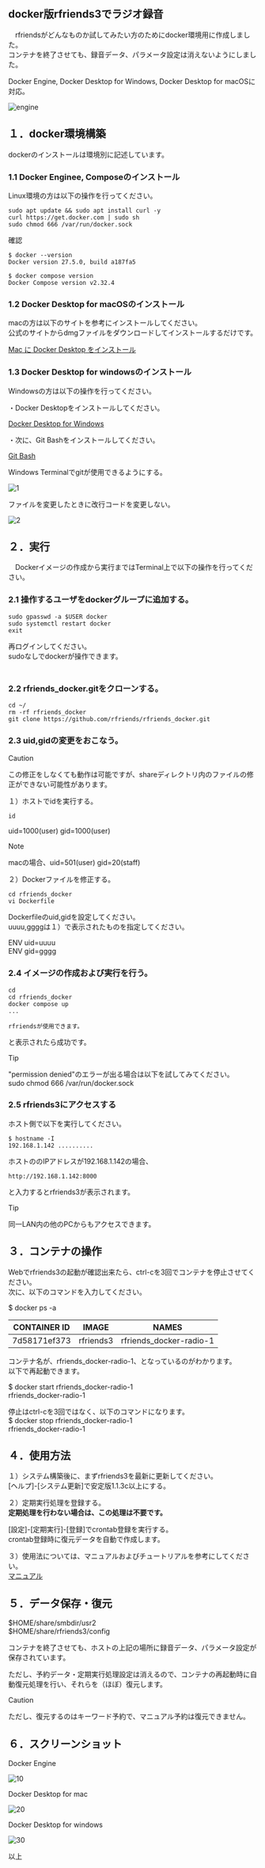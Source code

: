 ## docker版rfriends3でラジオ録音  
   
　rfriendsがどんなものか試してみたい方のためにdocker環境用に作成しました。  
 コンテナを終了させても、録音データ、パラメータ設定は消えないようにしました。  
   
 Docker Engine, Docker Desktop for Windows, Docker Desktop for macOSに対応。  
  
![engine](https://github.com/user-attachments/assets/2d6ffc34-7771-438e-9057-0cf7ccb93a28)
  
## １．docker環境構築
  
dockerのインストールは環境別に記述しています。  
  
### 1.1 Docker Enginee, Composeのインストール  

Linux環境の方は以下の操作を行ってください。  
  
```
sudo apt update && sudo apt install curl -y  
curl https://get.docker.com | sudo sh  
sudo chmod 666 /var/run/docker.sock  
```  
確認  
```  
$ docker --version  
Docker version 27.5.0, build a187fa5  
  
$ docker compose version  
Docker Compose version v2.32.4
```  
  
### 1.2 Docker Desktop for macOSのインストール  
  
macの方は以下のサイトを参考にインストールしてください。  
公式のサイトからdmgファイルをダウンロードしてインストールするだけです。  
  
[Mac に Docker Desktop をインストール](https://docs.docker.jp/docker-for-mac/install.html)    
  
### 1.3 Docker Desktop for windowsのインストール  

Windowsの方は以下の操作を行ってください。  
  
・Docker Desktopをインストールしてください。  
  
[Docker Desktop for Windows](https://docs.docker.jp/docker-for-windows/install.html)  
  
・次に、Git Bashをインストールしてください。  
  
[Git Bash](https://gitforwindows.org/)  
  
Windows Terminalでgitが使用できるようにする。 
   
![1](https://github.com/user-attachments/assets/27e1b965-ccc8-4f60-957b-3c89b621a3cf)
  
ファイルを変更したときに改行コードを変更しない。  
  
![2](https://github.com/user-attachments/assets/570cc64c-a6e3-4e2f-88f5-8f194a7eefc0)  
   
## ２．実行  
  
　Dockerイメージの作成から実行まではTerminal上で以下の操作を行ってください。  
 
### 2.1 操作するユーザをdockerグループに追加する。  
  
```
sudo gpasswd -a $USER docker  
sudo systemctl restart docker  
exit  
```
  
再ログインしてください。  
sudoなしでdockerが操作できます。  
　
### 2.2 rfriends_docker.gitをクローンする。  
  
```
cd ~/
rm -rf rfriends_docker
git clone https://github.com/rfriends/rfriends_docker.git   
```
 
### 2.3 uid,gidの変更をおこなう。  
  
> [!CAUTION]  
> この修正をしなくても動作は可能ですが、shareディレクトリ内のファイルの修正ができない可能性があります。
>   
  
１）ホストでidを実行する。 
```
id  
```
uid=1000(user) gid=1000(user)  

> [!NOTE]  
> macの場合、uid=501(user) gid=20(staff)
>
  
２）Dockerファイルを修正する。  
  
```
cd rfriends_docker  
vi Dockerfile  
```
   
Dockerfileのuid,gidを設定してください。  
uuuu,ggggは１）で表示されたものを指定してください。  
  
ENV uid=uuuu  
ENV gid=gggg    
  
### 2.4 イメージの作成および実行を行う。  
  
```
cd  
cd rfriends_docker  
docker compose up  
...  
  
rfriendsが使用できます。  
```
  
と表示されたら成功です。  
  
> [!TIP]
> "permission denied"のエラーが出る場合は以下を試してみてください。   
> sudo chmod 666 /var/run/docker.sock  
  
### 2.5 rfriends3にアクセスする  
  
ホスト側で以下を実行してください。  
```
$ hostname -I
192.168.1.142 ..........  
```
  
ホストののIPアドレスが192.168.1.142の場合、
```
http://192.168.1.142:8000
```
と入力するとrfriends3が表示されます。
 
> [!TIP]   
> 同一LAN内の他のPCからもアクセスできます。  
    
## ３．コンテナの操作  
  
Webでrfriends3の起動が確認出来たら、ctrl-cを3回でコンテナを停止させてください。  
次に、以下のコマンドを入力してください。  
  
$ docker ps -a  
  

|CONTAINER ID   |IMAGE       |NAMES|  
|---|---|---|  
|7d58171ef373   |rfriends3   |rfriends_docker-radio-1 | 
  
コンテナ名が、rfriends_docker-radio-1、となっているのがわかります。  
以下で再起動できます。  
  
$ docker start rfriends_docker-radio-1  
rfriends_docker-radio-1  
  
停止はctrl-cを3回ではなく、以下のコマンドになります。  
$ docker stop rfriends_docker-radio-1  
rfriends_docker-radio-1  

## ４．使用方法
  
１）システム構築後に、まずrfriends3を最新に更新してください。  
[ヘルプ]-[システム更新]で安定版1.1.3c以上にする。 
 
２）定期実行処理を登録する。  
**定期処理を行わない場合は、この処理は不要です。**  
  
[設定]-[定期実行]-[登録]でcrontab登録を実行する。  
crontab登録時に復元データを自動で作成します。  
  
３）使用法については、マニュアルおよびチュートリアルを参考にしてください。  
[マニュアル](https://github.com/rfriends/rfriends/blob/gh-pages/manual/index.md)  
  
## ５．データ保存・復元  
  
$HOME/share/smbdir/usr2  
$HOME/share/rfriends3/config  
  
コンテナを終了させても、ホストの上記の場所に録音データ、パラメータ設定が保存されています。 
  
ただし、予約データ・定期実行処理設定は消えるので、コンテナの再起動時に自動復元処理を行い、それらを（ほぼ）復元します。

> [!CAUTION]  
> ただし、復元するのはキーワード予約で、マニュアル予約は復元できません。  
  
## ６．スクリーンショット  

  Docker Engine  
  
![10](https://github.com/user-attachments/assets/2be51085-b960-41e5-89ea-c29cc58ed233)

  Docker Desktop for mac  
  
![20](https://github.com/user-attachments/assets/ac099242-4684-4ebf-9a41-da3cd68d3c88)

  Docker Desktop for windows  
  
![30](https://github.com/user-attachments/assets/d91db14c-eb5b-40aa-be50-3f91fc6c02e8)


以上  
  
  
  

